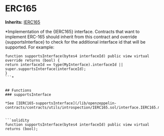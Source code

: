 # ERC165
**Inherits:**
[IERC165](/lib/forge-std/src/interfaces/IERC165.sol/interface.IERC165.md)

*Implementation of the {IERC165} interface.
Contracts that want to implement ERC-165 should inherit from this contract and override {supportsInterface} to check
for the additional interface id that will be supported. For example:
```solidity
function supportsInterface(bytes4 interfaceId) public view virtual override returns (bool) {
return interfaceId == type(MyInterface).interfaceId || super.supportsInterface(interfaceId);
}
```*


## Functions
### supportsInterface

*See [IERC165-supportsInterface](/lib/openzeppelin-contracts/contracts/utils/introspection/IERC165.sol/interface.IERC165.md#supportsinterface).*


```solidity
function supportsInterface(bytes4 interfaceId) public view virtual returns (bool);
```

